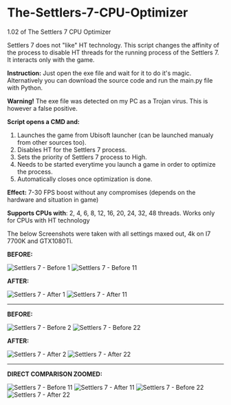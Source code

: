 # The-Settlers-7-CPU-Optimizer
1.02 of The Settlers 7 CPU Optimizer


Settlers 7 does not "like" HT technology. This script changes the affinity of the process to disable HT threads for the running process of the Settlers 7. It interacts only with the game.

**Instruction:**
Just open the exe file and wait for it to do it's magic.
Alternatively you can download the source code and run the main.py file with Python.

**Warning!**
The exe file was detected on my PC as a Trojan virus. This is however a false positive.

**Script opens a CMD and:**
1. Launches the game from Ubisoft launcher (can be launched manualy from other sources too).
2. Disables HT for the Settlers 7 process.
3. Sets the priority of Settlers 7 process to High.
4. Needs to be started everytime you launch a game in order to optimize the process.
5. Automatically closes once optimization is done.



**Effect:**
7-30 FPS boost without any compromises (depends on the hardware and situation in game)


**Supports CPUs with**: 2, 4, 6, 8, 12, 16, 20, 24, 32, 48 threads. Works only for CPUs with HT technology



The below Screenshots were taken with all settings maxed out, 4k on I7 7700K and GTX1080Ti.

**BEFORE:**

![Settlers 7 - Before 1](https://user-images.githubusercontent.com/84144527/118640305-1c914200-b7d9-11eb-96d2-eb66fd4524eb.jpg)
![Settlers 7 - Before 11](https://user-images.githubusercontent.com/84144527/118640312-1e5b0580-b7d9-11eb-9e7e-7b66f50a38c8.png)

**AFTER:**

![Settlers 7 - After 1](https://user-images.githubusercontent.com/84144527/118640280-1602ca80-b7d9-11eb-9b5d-b55cdfe00e81.jpg)
![Settlers 7 - After 11](https://user-images.githubusercontent.com/84144527/118640303-1bf8ab80-b7d9-11eb-9c4e-e62fdfeb7d6a.png)

*******************************

**BEFORE:**

![Settlers 7 - Before 2](https://user-images.githubusercontent.com/84144527/118640309-1dc26f00-b7d9-11eb-9c3b-62edac0f2e38.jpg)
![Settlers 7 - Before 22](https://user-images.githubusercontent.com/84144527/118640314-1e5b0580-b7d9-11eb-8d18-912cf291ff8d.png)


**AFTER:**

![Settlers 7 - After 2](https://user-images.githubusercontent.com/84144527/118640293-1a2ee800-b7d9-11eb-8eac-68f280f677ba.jpg)
![Settlers 7 - After 22](https://user-images.githubusercontent.com/84144527/118640304-1c914200-b7d9-11eb-868b-bc11e3bf07b1.png)


*******************************

**DIRECT COMPARISON ZOOMED:**

![Settlers 7 - Before 11](https://user-images.githubusercontent.com/84144527/118640312-1e5b0580-b7d9-11eb-9e7e-7b66f50a38c8.png)
![Settlers 7 - After 11](https://user-images.githubusercontent.com/84144527/118640303-1bf8ab80-b7d9-11eb-9c4e-e62fdfeb7d6a.png)
![Settlers 7 - Before 22](https://user-images.githubusercontent.com/84144527/118640314-1e5b0580-b7d9-11eb-8d18-912cf291ff8d.png)
![Settlers 7 - After 22](https://user-images.githubusercontent.com/84144527/118640304-1c914200-b7d9-11eb-868b-bc11e3bf07b1.png)


